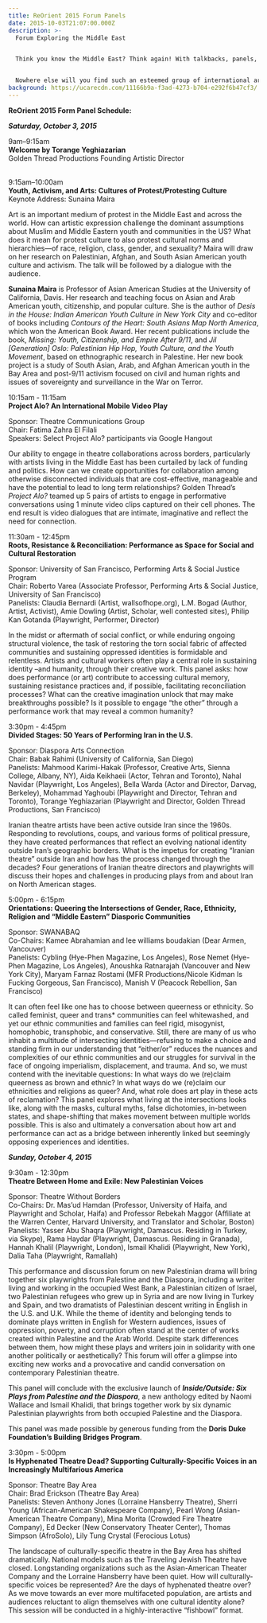 ```yaml
---
title: ReOrient 2015 Forum Panels
date: 2015-10-03T21:07:00.000Z
description: >-
  Forum Exploring the Middle East


  Think you know the Middle East? Think again! With talkbacks, panels, roundtable conversations, a family show, and a recital for Arabic music lovers, ReOrient 2015 is an artistic celebration and political exploration of this transforming region for curious and engaged theatre lovers and those passionate about international themes.


  Nowhere else will you find such an esteemed group of international artists, scholars, and activists leading bold conversations about theatre and the Middle East. All panels are free and open to the public, and will be livestreamed on Howlround.com.
background: https://ucarecdn.com/11166b9a-f3ad-4273-b704-e292f6b47cf3/
---
```

**ReOrient 2015 Form Panel Schedule:**

***Saturday, October 3, 2015***

9am–9:15am\
**Welcome by Torange Yeghiazarian**\
Golden Thread Productions Founding Artistic Director

\
9:15am–10:00am\
**Youth, Activism, and Arts: Cultures of Protest/Protesting Culture**\
Keynote Address: Sunaina Maira

Art is an important medium of protest in the Middle East and across the world. How can artistic expression challenge the dominant assumptions about Muslim and Middle Eastern youth and communities in the US? What does it mean for protest culture to also protest cultural norms and hierarchies—of race, religion, class, gender, and sexuality? Maira will draw on her research on Palestinian, Afghan, and South Asian American youth culture and activism. The talk will be followed by a dialogue with the audience.

**Sunaina Maira** is Professor of Asian American Studies at the University of California, Davis. Her research and teaching focus on Asian and Arab American youth, citizenship, and popular culture. She is the author of *Desis in the House: Indian American Youth Culture in New York City* and co-editor of books including *Contours of the Heart: South Asians Map North America*, which won the American Book Award. Her recent publications include the book, *Missing: Youth, Citizenship, and Empire After 9/11*, and *Jil \[Generation] Oslo: Palestinian Hip Hop, Youth Culture, and the Youth Movement*, based on ethnographic research in Palestine. Her new book project is a study of South Asian, Arab, and Afghan American youth in the Bay Area and post-9/11 activism focused on civil and human rights and issues of sovereignty and surveillance in the War on Terror.



10:15am - 11:15am\
**Project Alo? An International Mobile Video Play**

Sponsor: Theatre Communications Group\
Chair: Fatima Zahra El Filali\
Speakers: Select Project Alo? participants via Google Hangout

Our ability to engage in theatre collaborations across borders, particularly with artists living in the Middle East has been curtailed by lack of funding and politics. How can we create opportunities for collaboration among otherwise disconnected individuals that are cost-effective, manageable and have the potential to lead to long term relationships? Golden Thread’s *Project Alo?* teamed up 5 pairs of artists to engage in performative conversations using 1 minute video clips captured on their cell phones. The end result is video dialogues that are intimate, imaginative and reflect the need for connection.



11:30am - 12:45pm\
**Roots, Resistance & Reconciliation: Performance as Space for Social and Cultural Restoration**

Sponsor: University of San Francisco, Performing Arts & Social Justice Program\
Chair: Roberto Varea (Associate Professor, Performing Arts & Social Justice, University of San Francisco)\
Panelists: Claudia Bernardi (Artist, wallsofhope.org), L.M. Bogad (Author, Artist, Activist), Amie Dowling (Artist, Scholar, well contested sites), Philip Kan Gotanda (Playwright, Performer, Director)

In the midst or aftermath of social conflict, or while enduring ongoing structural violence, the task of restoring the torn social fabric of affected communities and sustaining oppressed identities is formidable and relentless. Artists and cultural workers often play a central role in sustaining identity –and humanity, through their creative work. This panel asks: how does performance (or art) contribute to accessing cultural memory, sustaining resistance practices and, if possible, facilitating reconciliation processes? What can the creative imagination unlock that may make breakthroughs possible? Is it possible to engage “the other” through a performance work that may reveal a common humanity?



3:30pm - 4:45pm\
**Divided Stages: 50 Years of Performing Iran in the U.S.**

Sponsor: Diaspora Arts Connection\
Chair: Babak Rahimi (University of California, San Diego)\
Panelists: Mahmood Karimi-Hakak (Professor, Creative Arts, Sienna College, Albany, NY), Aida Keikhaeii (Actor, Tehran and Toronto), Nahal Navidar (Playwright, Los Angeles), Bella Warda (Actor and Director, Darvag, Berkeley), Mohammad Yaghoubi (Playwright and Director, Tehran and Toronto), Torange Yeghiazarian (Playwright and Director, Golden Thread Productions, San Francisco)

Iranian theatre artists have been active outside Iran since the 1960s. Responding to revolutions, coups, and various forms of political pressure, they have created performances that reflect an evolving national identity outside Iran’s geographic borders. What is the impetus for creating “Iranian theatre” outside Iran and how has the process changed through the decades? Four generations of Iranian theatre directors and playwrights will discuss their hopes and challenges in producing plays from and about Iran on North American stages.



5:00pm - 6:15pm\
**Orientations: Queering the Intersections of Gender, Race, Ethnicity, Religion and “Middle Eastern” Diasporic Communities**

Sponsor: SWANABAQ\
Co-Chairs: Kamee Abrahamian and lee williams boudakian (Dear Armen, Vancouver)\
Panelists: Cybling (Hye-Phen Magazine, Los Angeles), Rose Nemet (Hye-Phen Magazine, Los Angeles), Anoushka Ratnarajah (Vancouver and New York City), Maryam Farnaz Rostami (MFR Productions/Nicole Kidman Is Fucking Gorgeous, San Francisco), Manish V (Peacock Rebellion, San Francisco)

It can often feel like one has to choose between queerness or ethnicity. So called feminist, queer and trans* communities can feel whitewashed, and yet our ethnic communities and families can feel rigid, misogynist, homophobic, transphobic, and conservative. Still, there are many of us who inhabit a multitude of intersecting identities—refusing to make a choice and standing firm in our understanding that “either/or” reduces the nuances and complexities of our ethnic communities and our struggles for survival in the face of ongoing imperialism, displacement, and trauma. And so, we must contend with the inevitable questions: In what ways do we (re)claim queerness as brown and ethnic? In what ways do we (re)claim our ethnicities and religions as queer? And, what role does art play in these acts of reclamation? This panel explores what living at the intersections looks like, along with the masks, cultural myths, false dichotomies, in-between states, and shape-shifting that makes movement between multiple worlds possible. This is also and ultimately a conversation about how art and performance can act as a bridge between inherently linked but seemingly opposing experiences and identities.



***Sunday, October 4, 2015***

9:30am - 12:30pm\
**Theatre Between Home and Exile: New Palestinian Voices**

Sponsor: Theatre Without Borders\
Co-Chairs: Dr. Mas’ud Hamdan (Professor, University of Haifa, and Playwright and Scholar, Haifa) and Professor Rebekah Maggor (Affiliate at the Warren Center, Harvard University, and Translator and Scholar, Boston)\
Panelists: Yasser Abu Shaqra (Playwright, Damascus. Residing in Turkey, via Skype), Rama Haydar (Playwright, Damascus. Residing in Granada), Hannah Khalil (Playwright, London), Ismail Khalidi (Playwright, New York), Dalia Taha (Playwright, Ramallah)

This performance and discussion forum on new Palestinian drama will bring together six playwrights from Palestine and the Diaspora, including a writer living and working in the occupied West Bank, a Palestinian citizen of Israel, two Palestinian refugees who grew up in Syria and are now living in Turkey and Spain, and two dramatists of Palestinian descent writing in English in the U.S. and U.K. While the theme of identity and belonging tends to dominate plays written in English for Western audiences, issues of oppression, poverty, and corruption often stand at the center of works created within Palestine and the Arab World. Despite stark differences between them, how might these plays and writers join in solidarity with one another politically or aesthetically? This forum will offer a glimpse into exciting new works and a provocative and candid conversation on contemporary Palestinian theatre.

This panel will conclude with the exclusive launch of ***Inside/Outside: Six Plays from Palestine and the Diaspora***, a new anthology edited by Naomi Wallace and Ismail Khalidi, that brings together work by six dynamic Palestinian playwrights from both occupied Palestine and the Diaspora.

This panel was made possible by generous funding from the **Doris Duke Foundation’s Building Bridges Program**.



3:30pm - 5:00pm\
**Is Hyphenated Theatre Dead? Supporting Culturally-Specific Voices in an Increasingly Multifarious America**

Sponsor: Theatre Bay Area\
Chair: Brad Erickson (Theatre Bay Area)\
Panelists: Steven Anthony Jones (Lorraine Hansberry Theatre), Sherri Young (African-American Shakespeare Company), Pearl Wong (Asian-American Theatre Company), Mina Morita (Crowded Fire Theatre Company), Ed Decker (New Conservatory Theater Center), Thomas Simpson (AfroSolo), Lily Tung Crystal (Ferocious Lotus)

The landscape of culturally-specific theatre in the Bay Area has shifted dramatically. National models such as the Traveling Jewish Theatre have closed. Longstanding organizations such as the Asian-American Theater Company and the Lorraine Hansberry have been quiet. How will culturally-specific voices be represented? Are the days of hyphenated theatre over? As we move towards an ever more multifaceted population, are artists and audiences reluctant to align themselves with one cultural identity alone? This session will be conducted in a highly-interactive “fishbowl” format.